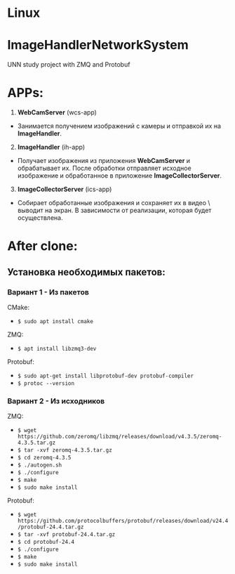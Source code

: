 # **Linux**

# ImageHandlerNetworkSystem
UNN study project with ZMQ and Protobuf

# APPs:
1) **WebCamServer** (wcs-app)
* Занимается получением изображений с камеры и отправкой их на **ImageHandler**.
2) **ImageHandler** (ih-app)
* Получает изображения из приложения **WebCamServer** и обрабатывает их. После обработки отправляет исходное изображение и обработанное в приложение **ImageCollectorServer**.
3) **ImageCollectorServer** (ics-app)
* Собирает обработанные изображения и сохраняет их в видео \ выводит на экран. В зависимости от реализации, которая будет осуществлена.

# After clone:
## Установка необходимых пакетов:
### **Вариант 1 - Из пакетов**

CMake:
* ```$ sudo apt install cmake```

ZMQ:
* ```$ apt install libzmq3-dev```

Protobuf:
* ```$ sudo apt-get install libprotobuf-dev protobuf-compiler```
* ```$ protoc --version```

### **Вариант 2 - Из исходников**

ZMQ:
* ```$ wget https://github.com/zeromq/libzmq/releases/download/v4.3.5/zeromq-4.3.5.tar.gz```
* ```$ tar -xvf zeromq-4.3.5.tar.gz```
* ```$ cd zeromq-4.3.5```
* ```$ ./autogen.sh```
* ```$ ./configure```
* ```$ make```
* ```$ sudo make install```

Protobuf:
* ```$ wget https://github.com/protocolbuffers/protobuf/releases/download/v24.4/protobuf-24.4.tar.gz```
* ```$ tar -xvf protobuf-24.4.tar.gz```
* ```$ cd protobuf-24.4```
* ```$ ./configure```
* ```$ make```
* ```$ sudo make install```
